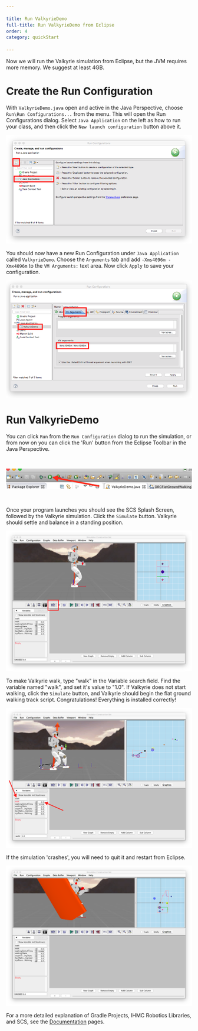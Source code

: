 ```yaml
---

title: Run ValkyrieDemo
full-title: Run ValkyrieDemo from Eclipse
order: 4
category: quickStart

---
```


Now we will run the Valkyrie simulation from Eclipse, but the JVM requires more memory.  We suggest at least 4GB.

# Create the Run Configuration

With `ValkyrieDemo.java` open and active in the Java Perspective, choose `Run\Run Configurations...` from the menu.  This will open the Run Configurations dialog. Select `Java Application` on the left as how to run your class, and then click the `New launch configuration` button above it.

![NewRunConfiguration](/resources/images/quickstart/eclipseNewRunConfiguration.png)

You should now have a new Run Configuration under `Java Application` called `ValkyrieDemo`. Choose the `Arguments` tab and add `-Xms4096m -Xmx4096m` to the `VM Arguments:` text area.  Now click `Apply` to save your configuration.

![RunConfigurationVMSettings](/resources/images/quickstart/eclipseVMMemorySetting.png)

# Run ValkyrieDemo

You can click `Run` from the `Run Configuration` dialog to run the simulation, or from now on you can click the 'Run' button from the Eclipse Toolbar in the Java Perspective.

<br>

![RunButton](/resources/images/quickstart/eclipseRunButton.png)

<br>

Once your program launches you should see the SCS Splash Screen, followed by the Valkyrie simulation. Click the `Simulate` button. Valkyrie should settle and balance in a standing position.

![Valkyrie Sim](/resources/images/quickstart/scsValkyrieStanding.png)


<a name="walk"></a>To make Valkyrie walk, type "walk" in the Variable search field. Find the variable named "walk", and set it's value to "1.0". If Valkyrie does not start walking, click the `Simulate` button, and Valkyrie should begin the flat ground walking track script. Congratulations! Everything is installed correctly!

![Walking](/resources/images/quickstart/scsValkyrieWalking.png)

If the simulation 'crashes', you will need to quit it and restart from Eclipse.

![Crashing](/resources/images/quickstart/scsValkyrieCrashing.png)

For a more detailed explanation of Gradle Projects, IHMC Robotics Libraries, and SCS, see the [Documentation](/documentation/01-scs/00-tutorials/01-running-a-simulation) pages.
